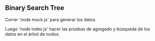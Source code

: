 ## Binary Search Tree

Correr 'node mock.js' para generar los datos.

Luego 'node index.js' hacer las pruebas de agregado y búsqueda de los datos en el árbol de nodos.